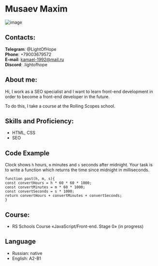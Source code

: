 # Musaev Maxim
![image](https://phonoteka.org/uploads/posts/2022-09/thumbs/1663368196_1-phonoteka-org-p-berserk-art-manga-instagram-1.jpg)
## Contacts:
**Telegram**: @LightOfHope\
**Phone**: +79003679572\
**E-mail**: kamael-1992@mail.ru\
**Discord**: .lightofhope
## About me:
Hi, I work as a SEO specialist and I want to learn front-end development in order to become a front-end developer in the future.

To do this, I take a course at the Rolling Scopes school.

## Skills and Proficiency:
* HTML, CSS
* SEO

## Code Example
Clock shows  `h`  hours,  `m`  minutes and  `s`  seconds after midnight.
Your task is to write a function which returns the time since midnight in milliseconds.
```
function past(h, m, s){
const convertHours = h * 60 * 60 * 1000;
const convertMinutes = m * 60 * 1000;
const convertSeconds = s * 1000;
return convertHours + convertMinutes + convertSeconds;
}
```
## Course:

-   RS Schools Course «JavaScript/Front-end. Stage 0» (in progress)

## Language
* Russian: native
* English: A2-B1